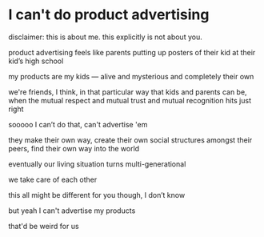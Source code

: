 # I can't do product advertising

disclaimer: this is about me. this explicitly is not about you.

product advertising feels like parents putting up posters of their kid at their kid’s high school

my products are my kids — alive and mysterious and completely their own

we're friends, I think, in that particular way that kids and parents can be, when the mutual respect and mutual trust and mutual recognition hits just right

sooooo I can’t do that, can't advertise 'em

they make their own way, create their own social structures amongst their peers, find their own way into the world

eventually our living situation turns multi-generational

we take care of each other

this all might be different for you though, I don’t know

but yeah I can't advertise my products

that'd be weird for us
